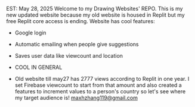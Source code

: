 EST: May 28, 2025
Welcome to my Drawing Websites' REPO. This is my new updated website because my old website is housed in Replit but my free Replit core access is ending.
Website has cool features:

- Google login
- Automatic emailing when people give suggestions
- Saves user data like viewcount and location
- COOL IN GENERAL

- Old website till may27 has 2777 views according to Replit in one year. I set Firebase viewcount to start from that amount and also created a features to increment values to a person's country so let's see where my target audience is!
maxhzhang119@gmail.com

